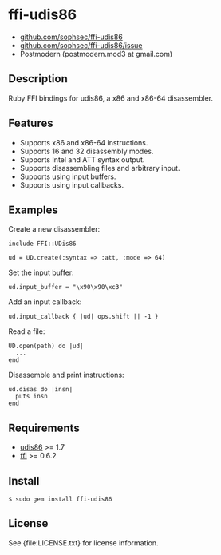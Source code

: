 # ffi-udis86

* [github.com/sophsec/ffi-udis86](http://github.com/sophsec/ffi-udis86/)
* [github.com/sophsec/ffi-udis86/issue](http://github.com/sophsec/ffi-udis86/)
* Postmodern (postmodern.mod3 at gmail.com)

## Description

Ruby FFI bindings for udis86, a x86 and x86-64 disassembler.

## Features

* Supports x86 and x86-64 instructions.
* Supports 16 and 32 disassembly modes.
* Supports Intel and ATT syntax output.
* Supports disassembling files and arbitrary input.
* Supports using input buffers.
* Supports using input callbacks.

## Examples

Create a new disassembler:

    include FFI::UDis86
    
    ud = UD.create(:syntax => :att, :mode => 64)

Set the input buffer:

    ud.input_buffer = "\x90\x90\xc3"

Add an input callback:

    ud.input_callback { |ud| ops.shift || -1 }

Read a file:

    UD.open(path) do |ud|
      ...
    end

Disassemble and print instructions:

    ud.disas do |insn|
      puts insn
    end

## Requirements

* [udis86](http://udis86.sourceforge.net/) >= 1.7
* [ffi](http://github.com/ffi/ffi) >= 0.6.2

## Install

    $ sudo gem install ffi-udis86

## License

See {file:LICENSE.txt} for license information.

